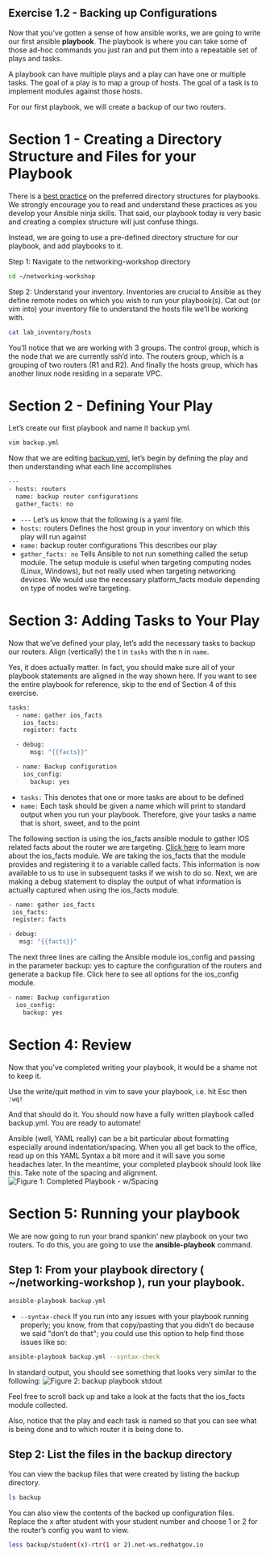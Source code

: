 ## Exercise 1.2 - Backing up Configurations

Now that you’ve gotten a sense of how ansible works, we are going to write our first ansible **playbook**. The playbook is where you can take some of those ad-hoc commands you just ran and put them into a repeatable set of plays and tasks.

A playbook can have multiple plays and a play can have one or multiple tasks. The goal of a play is to map a group of hosts. The goal of a task is to implement modules against those hosts.

For our first playbook, we will create a backup of our two routers.

# Section 1 - Creating a Directory Structure and Files for your Playbook

There is a [best practice](http://docs.ansible.com/ansible/playbooks_best_practices.html) on the preferred directory structures for playbooks. We strongly encourage you to read and understand these practices as you develop your Ansible ninja skills. That said, our playbook today is very basic and creating a complex structure will just confuse things.

Instead, we are going to use a pre-defined directory structure for our playbook, and add playbooks to it.

Step 1: Navigate to the networking-workshop directory

```bash
cd ~/networking-workshop
```

Step 2: Understand your inventory. Inventories are crucial to Ansible as they define remote nodes on which you wish to run your playbook(s). Cat out (or vim into) your inventory file to understand the hosts file we’ll be working with.

```bash
cat lab_inventory/hosts
```

You’ll notice that we are working with 3 groups. The control group, which is the node that we are currently ssh’d into. The routers group, which is a grouping of two routers (R1 and R2). And finally the hosts group, which has another linux node residing in a separate VPC.

# Section 2 - Defining Your Play

Let’s create our first playbook and name it backup.yml.

```bash
vim backup.yml
```

Now that we are editing [backup.yml](backup.yml), let’s begin by defining the play and then understanding what each line accomplishes

```bash
---
- hosts: routers
  name: backup router configurations
  gather_facts: no
```  

 - `---` Let’s us know that the following is a yaml file.
 - `hosts:` routers Defines the host group in your inventory on which this play will run against
 - `name:` backup router configurations This describes our play
 - `gather_facts: no` Tells Ansible to not run something called the setup module. The setup module is useful when targeting computing nodes (Linux, Windows), but not really used when targeting networking devices. We would use the necessary platform_facts module depending on type of nodes we’re targeting.

# Section 3: Adding Tasks to Your Play

Now that we’ve defined your play, let’s add the necessary tasks to backup our routers. Align (vertically) the t in `tasks` with the n in `name`.

Yes, it does actually matter. In fact, you should make sure all of your playbook statements are aligned in the way shown here.
If you want to see the entire playbook for reference, skip to the end of Section 4 of this exercise.

```bash
tasks:
  - name: gather ios_facts
    ios_facts:
    register: facts

  - debug:
      msg: "{{facts}}"

  - name: Backup configuration
    ios_config:
      backup: yes
```      

 - `tasks:` This denotes that one or more tasks are about to be defined
 - `name:` Each task should be given a name which will print to standard output when you run your playbook. Therefore, give your tasks a name that is short, sweet, and to the point

 The following section is using the ios_facts ansible module to gather IOS related facts about the router we are targeting. [Click here](http://docs.ansible.com/ansible/latest/ios_facts_module.html) to learn more about the ios_facts module.  We are taking the ios_facts that the module provides and registering it to a variable called facts. This information is now available to us to use in subsequent tasks if we wish to do so. Next, we are making a debug statement to display the output of what information is actually captured when using the ios_facts module.

 ```bash
 - name: gather ios_facts
  ios_facts:
  register: facts

- debug:
    msg: "{{facts}}"
```

The next three lines are calling the Ansible module ios_config and passing in the parameter backup: yes to capture the configuration of the routers and generate a backup file. Click here to see all options for the ios_config module.

```bash
- name: Backup configuration
  ios_config:
    backup: yes
```

# Section 4: Review

Now that you’ve completed writing your playbook, it would be a shame not to keep it.

Use the write/quit method in vim to save your playbook, i.e. hit Esc then `:wq!`

And that should do it. You should now have a fully written playbook called backup.yml. You are ready to automate!

Ansible (well, YAML really) can be a bit particular about formatting especially around indentation/spacing. When you all get back to the office, read up on this YAML Syntax a bit more and it will save you some headaches later. In the meantime, your completed playbook should look like this. Take note of the spacing and alignment.
![Figure 1: Completed Playbook - w/Spacing](completed-playbook.png)

# Section 5: Running your playbook

We are now going to run your brand spankin' new playbook on your two routers. To do this, you are going to use the **ansible-playbook** command.

## Step 1: From your playbook directory ( ~/networking-workshop ), run your playbook.

```bash
ansible-playbook backup.yml
```

 - `--syntax-check` If you run into any issues with your playbook running properly; you know, from that copy/pasting that you didn’t do because we said "don’t do that"; you could use this option to help find those issues like so:
 ```bash
 ansible-playbook backup.yml --syntax-check
```

In standard output, you should see something that looks very similar to the following:
![Figure 2: backup playbook stdout](playbook-output.png)

Feel free to scroll back up and take a look at the facts that the ios_facts module collected.

Also, notice that the play and each task is named so that you can see what is being done and to which router it is being done to.

## Step 2: List the files in the backup directory
You can view the backup files that were created by listing the backup directory.

```bash
ls backup
```

You can also view the contents of the backed up configuration files.
Replace the x after student with your student number and choose 1 or 2 for the router’s config you want to view.
```bash
less backup/student(x)-rtr(1 or 2).net-ws.redhatgov.io
```
